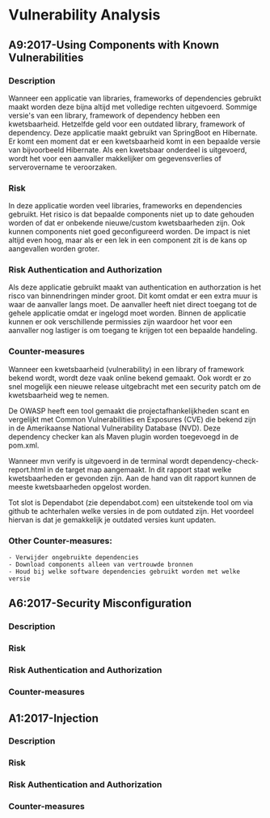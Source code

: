 # Vulnerability Analysis

## A9:2017-Using Components with Known Vulnerabilities

### Description
Wanneer een applicatie van libraries, frameworks of dependencies 
gebruikt maakt worden deze bijna altijd met volledige rechten uitgevoerd.
Sommige versie's van een library, framework of dependency hebben een kwetsbaarheid.
Hetzelfde geld voor een outdated library, framework of dependency.
Deze applicatie maakt gebruikt van SpringBoot en Hibernate. Er komt een moment dat er een
kwetsbaarheid komt in een bepaalde versie van bijvoorbeeld Hibernate. 
Als een kwetsbaar onderdeel is uitgevoerd, 
wordt het voor een aanvaller makkelijker om gegevensverlies of serverovername te veroorzaken.

### Risk
In deze applicatie worden veel libraries, frameworks en dependencies gebruikt. 
Het risico is dat bepaalde components niet up to date gehouden worden 
of dat er onbekende nieuwe/custom kwetsbaarheden zijn. Ook kunnen components niet goed geconfigureerd worden.
De impact is niet altijd even hoog, maar als er een lek in een component zit is de kans op aangevallen worden groter.

### Risk Authentication and Authorization
Als deze applicatie gebruikt maakt van authentication en authorzation is het risco van binnendringen minder groot.
Dit komt omdat er een extra muur is waar de aanvaller langs moet. 
De aanvaller heeft niet direct toegang tot de gehele applicatie omdat er ingelogd moet worden.
Binnen de applicatie kunnen er ook verschillende permissies zijn waardoor het voor een aanvaller nog lastiger is om
toegang te krijgen tot een bepaalde handeling.

### Counter-measures
Wanneer een kwetsbaarheid (vulnerability) in een library of framework bekend wordt, wordt deze vaak online bekend gemaakt. 
Ook wordt er zo snel mogelijk een nieuwe release uitgebracht met een security patch om de kwetsbaarheid weg te nemen.

De OWASP heeft een tool gemaakt die projectafhankelijkheden scant en vergelijkt met Common Vulnerabilities en Exposures (CVE)
die bekend zijn in de Amerikaanse National Vulnerability Database (NVD). 
Deze dependency checker kan als Maven plugin worden toegevoegd in de pom.xml.

Wanneer mvn verify is uitgevoerd in de terminal wordt dependency-check-report.html in de target map aangemaakt.
In dit rapport staat welke kwetsbaarheden er gevonden zijn. Aan de hand van dit rapport kunnen de meeste kwetsbaarheden opgelost worden.

Tot slot is Dependabot (zie dependabot.com) een uitstekende tool om via github te achterhalen welke versies in de pom outdated zijn.
Het voordeel hiervan is dat je gemakkelijk je outdated versies kunt updaten.

### Other Counter-measures:
    - Verwijder ongebruikte dependencies
    - Download components alleen van vertrouwde bronnen
    - Houd bij welke software dependencies gebruikt worden met welke versie

## A6:2017-Security Misconfiguration

### Description

### Risk

### Risk Authentication and Authorization

### Counter-measures


## A1:2017-Injection

### Description

### Risk

### Risk Authentication and Authorization

### Counter-measures